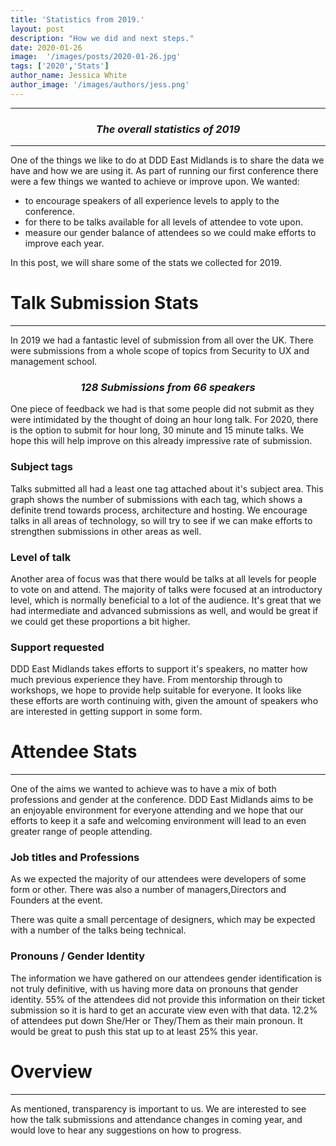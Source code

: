 ```yaml
---
title: 'Statistics from 2019.'
layout: post
description: "How we did and next steps."
date: 2020-01-26
image:  '/images/posts/2020-01-26.jpg'
tags: ['2020','Stats']
author_name: Jessica White
author_image: '/images/authors/jess.png'
---
```


----
<center>
<h3 class="quote"><i>The overall statistics of 2019</i></h3>
</center>

---

One of the things we like to do at DDD East Midlands is to share the data we have and how we are using it. As part of running our first conference there were a few things we wanted to achieve or improve upon. We wanted:

- to encourage speakers of all experience levels to apply to the conference.
- for there to be talks available for all levels of attendee to vote upon.
- measure our gender balance of attendees so we could make efforts to improve each year.

In this post, we will share some of the stats we collected for 2019.


# Talk Submission Stats
---

In 2019 we had a fantastic level of submission from all over the UK. There were submissions from a whole scope of topics from Security to UX and management school.

<center>
<h3 class="stat"><i>128 Submissions from 66 speakers</i></h3>
</center>

One piece of feedback we had is that some people did not submit as they were intimidated by the thought of doing an hour long talk. For 2020, there is the option to submit for hour long, 30 minute and 15 minute talks. We hope this will help improve on this already impressive rate of submission.

### Subject tags

Talks submitted all had a least one tag attached about it's subject area. This graph shows the number of submissions with each tag, which shows a definite trend towards process, architecture and hosting. We encourage talks in all areas of technology, so will try to see if we can make efforts to strengthen submissions in other areas as well.

### Level of talk

Another area of focus was that there would be talks at all levels for people to vote on and attend. The majority of talks were focused at an introductory level, which is normally beneficial to a lot of the audience. It's great that we had intermediate and advanced submissions as well, and would be great if we could get these proportions a bit higher.

### Support requested

DDD East Midlands takes efforts to support it's speakers, no matter how much previous experience they have. From mentorship through to workshops, we hope to provide help suitable for everyone. It looks like these efforts are worth continuing with, given the amount of speakers who are interested in getting support in some form.

# Attendee Stats
---

One of the aims we wanted to achieve was to have a mix of both professions and gender at the conference. DDD East Midlands aims to be an enjoyable environment for everyone attending and we hope that our efforts to keep it a safe and welcoming environment will lead to an even greater range of people attending.

### Job titles and Professions

As we expected the majority of our attendees were developers of some form or other. There was also a number of managers,Directors and Founders at the event.

There was quite a small percentage of designers, which may be expected with a number of the talks being technical.

### Pronouns / Gender Identity

The information we have gathered on our attendees gender identification is not truly definitive, with us having more data on pronouns that gender identity. 55% of the attendees did not provide this information on their ticket submission so it is hard to get an accurate view even with that data. 12.2% of attendees put down She/Her or They/Them as their main pronoun. It would be great to push this stat up to at least 25% this year. 

# Overview
---

As mentioned, transparency is important to us. We are interested to see how the talk submissions and attendance changes in coming year, and would love to hear any suggestions on how to progress.
